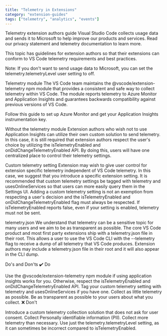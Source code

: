 ```yaml
---
title: "Telemetry in Extensions"
category: "extension-guides"
tags: ["telemetry", "analytics", "events"]
---
```


Telemetry extension authors guide
Visual Studio Code collects usage data and sends it to Microsoft to help improve our products and services. Read our privacy statement and telemetry documentation to learn more.

This topic has guidelines for extension authors so that their extensions can conform to VS Code telemetry requirements and best practices.

Note: If you don't want to send usage data to Microsoft, you can set the telemetry.telemetryLevel user setting to off.

Telemetry module
The VS Code team maintains the @vscode/extension-telemetry npm module that provides a consistent and safe way to collect telemetry within VS Code. The module reports telemetry to Azure Monitor and Application Insights and guarantees backwards compatibility against previous versions of VS Code.

Follow this guide to set up Azure Monitor and get your Application Insights instrumentation key.

Without the telemetry module
Extension authors who wish not to use Application Insights can utilize their own custom solution to send telemetry. In this case, it is still required that extension authors respect the user's choice by utilizing the isTelemetryEnabled and onDidChangeTelemetryEnabled API. By doing this, users will have one centralized place to control their telemetry settings.

Custom telemetry setting
Extension may wish to give user control for extension specific telemetry independent of VS Code telemetry. In this case, we suggest that you introduce a specific extension setting. It is recommended that custom telemetry settings be tagged with telemetry and usesOnlineServices so that users can more easily query them in the Settings UI. Adding a custom telemetry setting is not an exemption from respecting a user's decision and the isTelemetryEnabled and onDidChangeTelemetryEnabled flag must always be respected. If isTelemetryEnabled reports false, even if your setting is enabled, telemetry must not be sent.

telemetry.json
We understand that telemetry can be a sensitive topic for many users and we aim to be as transparent as possible. The core VS Code product and most first party extensions ship with a telemetry.json file in their root. This allows a user to use the VS Code CLI with the --telemetry flag to receive a dump of all telemetry that VS Code produces. Extension authors may include a telemetry.json file in their root and it will also appear in the CLI dump.

Do's and Don'ts
✔️ Do

Use the @vscode/extension-telemetry npm module if using application insights works for you.
Otherwise, respect the isTelemetryEnabled and onDidChangeTelemetryEnabled API.
Tag your custom telemetry setting with telemetry and usesOnlineServices if you have one.
Collect as little telemetry as possible.
Be as transparent as possible to your users about what you collect.
❌ Don't

Introduce a custom telemetry collection solution that does not ask for user consent.
Collect Personally identifiable information (PII).
Collect more telemetry than necessary.
Use just the telemetry.telemetryLevel setting, as it can sometimes be incorrect compared to isTelemetryEnabled.
